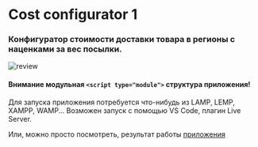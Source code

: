 # Сost configurator 1

### Конфигуратор стоимости доставки товара в регионы с наценками за вес посылки.

![review](https://github.com/alekstar79/cost-configurator-1/blob/main/assets/review.gif "Обзор конфигуратора")

#### Внимание модульная ```<script type="module">``` структура приложения!

Для запуска приложения потребуется что-нибудь из LAMP, LEMP, XAMPP, WAMP...
Возможен запуск с помощью VS Code, плагин Live Server.

Или, можно просто посмотреть, результат работы [приложения](https://alekstar79.github.io/configurator-1)
